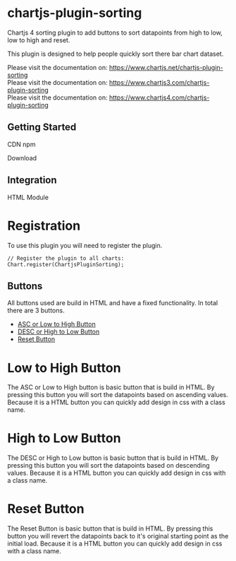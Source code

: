 # chartjs-plugin-sorting
Chartjs 4 sorting plugin to add buttons to sort datapoints from high to low, low to high and reset. 

This plugin is designed to help people quickly sort there bar chart dataset. 

Please visit the documentation on: https://www.chartjs.net/chartjs-plugin-sorting<br>
Please visit the documentation on: https://www.chartjs3.com/chartjs-plugin-sorting<br>
Please visit the documentation on: https://www.chartjs4.com/chartjs-plugin-sorting<br>


## Getting Started
CDN
npm

Download

## Integration
HTML
Module

# Registration

To use this plugin you will need to register the plugin. 

```
// Register the plugin to all charts:
Chart.register(ChartjsPluginSorting);
```

## Buttons

All buttons used are build in HTML and have a fixed functionality. In total there are 3 buttons. 
- [ASC or Low to High Button](#low-to-high-button)
- [DESC or High to Low Button](#high-to-low-button)
- [Reset Button](#reset-button)

# Low to High Button

The ASC or Low to High button is basic button that is build in HTML. By pressing this button you will sort the datapoints based on ascending values. Because it is a HTML button you can quickly add design in css with a class name. 

# High to Low Button

The DESC or High to Low button is basic button that is build in HTML. By pressing this button you will sort the datapoints based on descending values. Because it is a HTML button you can quickly add design in css with a class name. 

# Reset Button

The Reset Button is basic button that is build in HTML. By pressing this button you will revert the datapoints back to it's original starting point as the initial load. Because it is a HTML button you can quickly add design in css with a class name. 
  
